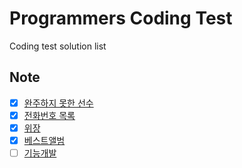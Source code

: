 # Programmers Coding Test

Coding test solution list

## Note

-   [x] [완주하지 못한 선수](https://programmers.co.kr/learn/courses/30/lessons/42576)
-   [x] [전화번호 목록](https://programmers.co.kr/learn/courses/30/lessons/42577)
-   [x] [위장](https://programmers.co.kr/learn/courses/30/lessons/42578)
-   [x] [베스트앨범](https://programmers.co.kr/learn/courses/30/lessons/42579)
-   [ ] [기능개발](https://programmers.co.kr/learn/courses/30/lessons/42586)
